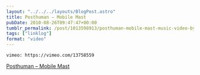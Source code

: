 ```yaml
---
layout: "../../../layouts/BlogPost.astro"
title: Posthuman – Mobile Mast
pubDate: 2010-08-26T09:47:47+00:00
tumblr_permalink: /post/1013598913/posthuman-mobile-mast-music-video-by-jimjam
tags: ["linklog"]
format: "video"
---
```


`vimeo: https://vimeo.com/13758559`

[Posthuman &#8211; Mobile Mast][1]

[1]: https://vimeo.com/13758559

